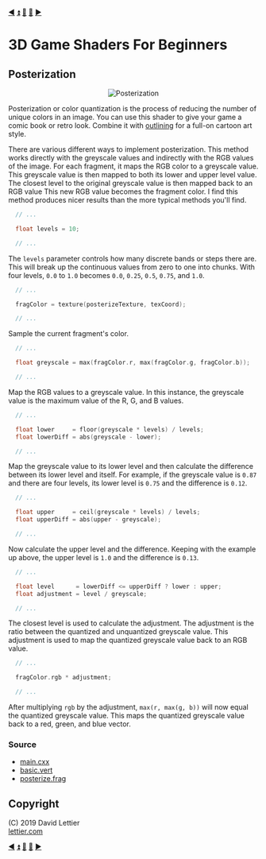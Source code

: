 [:arrow_backward:](depth-of-field.md)
[:arrow_double_up:](../README.md)
[:arrow_up_small:](#)
[:arrow_down_small:](#copyright)
[:arrow_forward:](pixelization.md)

# 3D Game Shaders For Beginners

## Posterization

<p align="center">
<img src="https://i.imgur.com/hpP5G9z.gif" alt="Posterization" title="Posterization">
</p>

Posterization or color quantization is the process of reducing the number of unique colors in an image.
You can use this shader to give your game a comic book or retro look.
Combine it with [outlining](outlining.md) for a full-on cartoon art style.

There are various different ways to implement posterization.
This method works directly with the greyscale values and indirectly with the RGB values of the image.
For each fragment, it maps the RGB color to a greyscale value.
This greyscale value is then mapped to both its lower and upper level value.
The closest level to the original greyscale value is then mapped back to an RGB value
This new RGB value becomes the fragment color.
I find this method produces nicer results than the more typical methods you'll find.

```c
  // ...

  float levels = 10;

  // ...
```

The `levels` parameter controls how many discrete bands or steps there are.
This will break up the continuous values from zero to one into chunks.
With four levels, `0.0` to `1.0` becomes `0.0`, `0.25`, `0.5`, `0.75`, and `1.0`.


```c
  // ...

  fragColor = texture(posterizeTexture, texCoord);

  // ...
```

Sample the current fragment's color.

```c
  // ...

  float greyscale = max(fragColor.r, max(fragColor.g, fragColor.b));

  // ...
```

Map the RGB values to a greyscale value.
In this instance, the greyscale value is the maximum value of the R, G, and B values.

```c
  // ...

  float lower     = floor(greyscale * levels) / levels;
  float lowerDiff = abs(greyscale - lower);

  // ...
```

Map the greyscale value to its lower level and
then calculate the difference between its lower level and itself.
For example,
if the greyscale value is `0.87` and there are four levels, its lower level is `0.75` and the difference is `0.12`.


```c
  // ...

  float upper     = ceil(greyscale * levels) / levels;
  float upperDiff = abs(upper - greyscale);

  // ...
```

Now calculate the upper level and the difference.
Keeping with the example up above, the upper level is `1.0` and the difference is `0.13`.

```c
  // ...

  float level      = lowerDiff <= upperDiff ? lower : upper;
  float adjustment = level / greyscale;

  // ...
```

The closest level is used to calculate the adjustment.
The adjustment is the ratio between the quantized and unquantized greyscale value.
This adjustment is used to map the quantized greyscale value back to an RGB value.


```c
  // ...

  fragColor.rgb * adjustment;

  // ...
```

After multiplying `rgb` by the adjustment, `max(r, max(g, b))` will now equal the quantized greyscale value.
This maps the quantized greyscale value back to a red, green, and blue vector.

### Source

- [main.cxx](../demonstration/src/main.cxx)
- [basic.vert](../demonstration/shaders/vertex/basic.vert)
- [posterize.frag](../demonstration/shaders/fragment/posterize.frag)

## Copyright

(C) 2019 David Lettier
<br>
[lettier.com](https://www.lettier.com)

[:arrow_backward:](depth-of-field.md)
[:arrow_double_up:](../README.md)
[:arrow_up_small:](#)
[:arrow_down_small:](#copyright)
[:arrow_forward:](pixelization.md)
